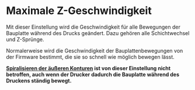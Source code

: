 Maximale Z-Geschwindigkeit
====
Mit dieser Einstellung wird die Geschwindigkeit für alle Bewegungen der Bauplatte während des Drucks geändert. Dazu gehören alle Schichtwechsel und Z-Sprünge.

Normalerweise wird die Geschwindigkeit der Bauplattenbewegungen von der Firmware bestimmt, die sie so schnell wie möglich bewegen lässt.

**[Spiralisieren der äußeren Konturen](../blackmagic/magic_spiralize.md) ist von dieser Einstellung nicht betroffen, auch wenn der Drucker dadurch die Bauplatte während des Druckens ständig bewegt.**